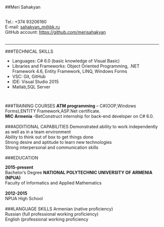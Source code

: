 ##Meri Sahakyan</br></br>

Tel.: +374 93206160</br>
E-mail: sahakyan_m@bk.ru </br>
GitHub account: https://github.com/merisahakyan</br>
</br>
<hr>

###TECHNICAL SKILLS
* Languages: C# 6.0 (basic knowledge of Visual Basic)
* Libraries and Frameworks: Object Oriented Programming, .NET Framework 4.6, Entity Framework, LINQ, Windows Forms
* VSC: Git, GitHub
* IDE: Visual Studio 2015
* Matlab,SQL Server</br>
</br>

###TRAINING COURSES
**ATM programming** – C#(OOP,Windows Forms),ENTITY Framework,ASP.Net certificate.</br>
**MIC Armenia**           –BetConstruct internship for back-end developer on C# 6.0.</br>
</br>
###ADDITIONAL CAPABILITIES
Demonstrated ability to work independently as well as in a team environment</br>
Ability to think out of box to get things done </br>
Strong desire and aptitude to learn new technologies </br>
Strong interpersonal and communication skills</br>
</br>
###EDUCATION
 
**2015-present**  </br> 
Bachelor’s Degree **NATIONAL POLYTECHNIC UNIVERSITY OF ARMENIA (NPUA)** </br>
Faculty of Informatics and Applied Mathematics</br>
</br> 
**2012-2015**</br>
NPUA High School</br>
</br>
###LANGUAGE SKILLS
Armenian (native proficiency)</br>
Russian (full professional working proficiency)</br>
English (professional working proficiency</br>





